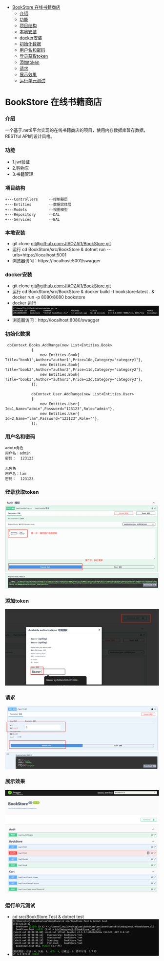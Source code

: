 <!-- TOC -->
- [BookStore 在线书籍商店](#bookstore-在线书籍商店)
    - [介绍](#介绍)
    - [功能](#功能)
    - [项目结构](#项目结构)
    - [本地安装](#本地安装)
    - [docker安装](#docker安装)
    - [初始化数据](#初始化数据)
    - [用户名和密码](#用户名和密码)
    - [登录获取token](#登录获取token)
    - [添加token](#添加token)
    - [请求](#请求)
    - [展示效果](#展示效果)
    - [运行单元测试](#运行单元测试)
<!-- /TOC -->
# BookStore 在线书籍商店
### 介绍
 一个基于.net8平台实现的在线书籍商店的项目，使用内存数据库暂存数据，RESTful API的设计风格。

### 功能
* 1.jwt验证
* 2.购物车
* 3.书籍管理

### 项目结构
```
+---Controllers     --控制器层
+---Entities        --数据实体层
+---Models          --视图模型
+---Repository      --DAL
+---Services        --BAL
```

### 本地安装
* git clone [git@github.com:JIAOZAI1/BookStore.git](https://github.com/JIAOZAI1/BookStore.git)
* 运行 cd BookStore/src/BookStore & dotnet run --urls=https://localhost:5001
* 浏览器访问：https://localhost:5001/swagger
  

### docker安装
* git clone [git@github.com:JIAOZAI1/BookStore.git](https://github.com/JIAOZAI1/BookStore.git)
* 运行 cd BookStore/src/BookStore & docker build -t bookstore:latest . & docker run -p 8080:8080 bookstore
* docker 运行 ![alt text](image-2.png)
* 浏览器访问：http://localhost:8080/swagger

### 初始化数据
```
 dbContext.Books.AddRange(new List<Entities.Book>
            {
                new Entities.Book{ Title="book1",Author="author1",Price=10d,Category="category1"},
                new Entities.Book{ Title="book2",Author="author2",Price=11d,Category="category2"},
                new Entities.Book{ Title="book3",Author="author3",Price=12d,Category="category3"},
            });

            dbContext.User.AddRange(new List<Entities.User>
            {
                new Entities.User{ Id=1,Name="admin",Password="123123",Role="admin"},
                new Entities.User{ Id=2,Name="lam",Password="123123",Role=""},
            });
```

### 用户名和密码
```
admin角色
用户名：admin
密码：  123123

无角色
用户名：lam
密码：  123123
```

### 登录获取token
![alt text](image-3.png)
![alt text](image-4.png)

### 添加token
![alt text](image-5.png)

### 请求
![alt text](image-6.png)
![alt text](image-7.png)
### 展示效果
![alt text](image.png)

### 运行单元测试
* cd src/BookStore.Test & dotnet test
* ![alt text](image-1.png)